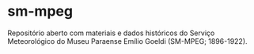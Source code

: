# sm-mpeg
Repositório aberto com materiais e dados históricos do Serviço Meteorológico do Museu Paraense Emílio Goeldi (SM-MPEG; 1896-1922).
